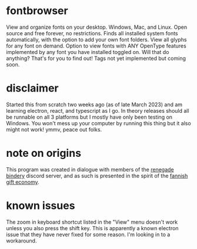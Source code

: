 # fontbrowser

View and organize fonts on your desktop. Windows, Mac, and Linux. Open source and free forever, no restrictions. Finds all installed system fonts automatically, with the option to add your own font folders. View all glyphs for any font on demand. Option to view fonts with ANY OpenType features implemented by any font you have installed toggled on. Will that do anything? That's for you to find out! Tags not yet implemented but coming soon.

# disclaimer

Started this from scratch two weeks ago (as of late March 2023) and am learning electron, react, and typescript as I go. In theory releases should all be runnable on all 3 platforms but I mostly have only been testing on Windows. You won't mess up your computer by running this thing but it also might not work! ymmv, peace out folks.

# note on origins

This program was created in dialogue with members of the [renegade bindery](https://renegadepublishing.carrd.co/) discord server, and as such is presented in the spirit of the [fannish gift economy](https://fanlore.org/wiki/Gift_Economy). 

# known issues

The zoom in keyboard shortcut listed in the "View" menu doesn't work unless you also press the shift key. This is apparently a known electron issue that they have never fixed for some reason. I'm looking in to a workaround.

